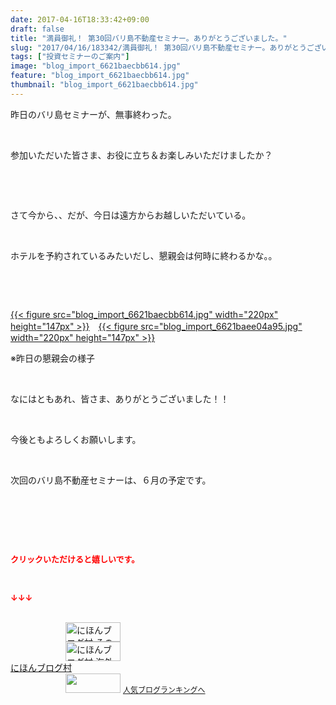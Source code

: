 ```yaml
---
date: 2017-04-16T18:33:42+09:00
draft: false
title: "満員御礼！ 第30回バリ島不動産セミナー。ありがとうございました。"
slug: "2017/04/16/183342/満員御礼！ 第30回バリ島不動産セミナー。ありがとうございました。"
tags: ["投資セミナーのご案内"]
image: "blog_import_6621baecbb614.jpg"
feature: "blog_import_6621baecbb614.jpg"
thumbnail: "blog_import_6621baecbb614.jpg"
---
```

<p>昨日のバリ島セミナーが、無事終わった。</p><p> </p><p>参加いただいた皆さま、お役に立ち＆お楽しみいただけましたか？</p><p> </p><p> </p><p>さて今から、、だが、今日は遠方からお越しいただいている。</p><p> </p><p>ホテルを予約されているみたいだし、懇親会は何時に終わるかな。。</p><p> </p><p> </p><p><a href="blog_import_6621baecbb614.jpg">{{< figure src="blog_import_6621baecbb614.jpg" width="220px" height="147px" >}}</a>　<a href="blog_import_6621baee04a95.jpg">{{< figure src="blog_import_6621baee04a95.jpg" width="220px" height="147px" >}}</a></p><p>※昨日の懇親会の様子</p><p> </p><p>なにはともあれ、皆さま、ありがとうございました！！</p><p> </p><p>今後ともよろしくお願いします。</p><p> </p><p>次回のバリ島不動産セミナーは、６月の予定です。</p><p> </p><p> </p><p> </p><p><font color="#ff0000" size="2"><strong>クリックいただけると嬉しいです。</strong></font></p><p></p><p> </p><p><font color="#ff0000" size="2"><strong>↓↓↓</strong></font></p><p><br/><a href="ranking.html?p_cid=01260127" id="&amp;blogmura_banner" target="_blank"><img alt="にほんブログ村 その他生活ブログ 不動産投資へ" border="0" height="31" src="data:image/svg+xml;charset=utf-8,%3Csvg%20xmlns%3D%22http%3A%2F%2Fwww.w3.org%2F2000%2Fsvg%22%20title%3D%22Placeholder%20for%20Images%22%20role%3D%22presentation%22%20viewBox%3D%220%200%2088%2031%22%20%2F%3E" width="88" data-src="//life.blogmura.com/hudousantoushi/img/hudousantoushi88_31.gif" style="aspect-ratio: auto 88 / 31;"/><noscript><img alt="にほんブログ村 その他生活ブログ 不動産投資へ" border="0" height="31" src="//life.blogmura.com/hudousantoushi/img/hudousantoushi88_31.gif" width="88"></noscript></a><br/><a href="ranking.html?p_cid=01260127" target="_blank"><img alt="にほんブログ村 海外生活ブログ バリ島情報へ" border="0" height="31" src="data:image/svg+xml;charset=utf-8,%3Csvg%20xmlns%3D%22http%3A%2F%2Fwww.w3.org%2F2000%2Fsvg%22%20title%3D%22Placeholder%20for%20Images%22%20role%3D%22presentation%22%20viewBox%3D%220%200%2088%2031%22%20%2F%3E" width="88" data-src="https://img-proxy.blog-video.jp/images?url=http%3A%2F%2Foverseas.blogmura.com%2Fbali%2Fimg%2Fbali88_31.gif" style="aspect-ratio: auto 88 / 31;"/><noscript><img alt="にほんブログ村 海外生活ブログ バリ島情報へ" border="0" height="31" src="https://img-proxy.blog-video.jp/images?url=http%3A%2F%2Foverseas.blogmura.com%2Fbali%2Fimg%2Fbali88_31.gif" width="88"></noscript></a><br/><a href="ranking.html?p_cid=01260127" target="_blank">にほんブログ村</a><br/><a href="link.php?1804582" title="人気ブログランキングへ"><img border="0" height="31" src="data:image/svg+xml;charset=utf-8,%3Csvg%20xmlns%3D%22http%3A%2F%2Fwww.w3.org%2F2000%2Fsvg%22%20title%3D%22Placeholder%20for%20Images%22%20role%3D%22presentation%22%20viewBox%3D%220%200%2088%2031%22%20%2F%3E" width="88" data-src="https://blog.with2.net/img/banner/banner_22.gif" style="aspect-ratio: auto 88 / 31;"/><noscript><img border="0" height="31" src="https://blog.with2.net/img/banner/banner_22.gif" width="88"></noscript></a> <a href="link.php?1804582" style="font-size: 12px;">人気ブログランキングへ</a></p>

